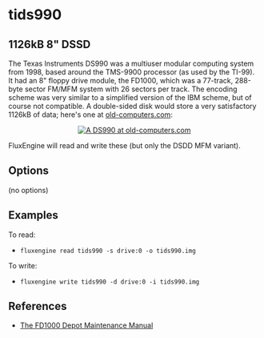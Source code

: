 tids990
====
## 1126kB 8" DSSD
<!-- This file is automatically generated. Do not edit. -->

The Texas Instruments DS990 was a multiuser modular computing system from 1998,
based around the TMS-9900 processor (as used by the TI-99). It had an 8" floppy
drive module, the FD1000, which was a 77-track, 288-byte sector FM/MFM system
with 26 sectors per track. The encoding scheme was very similar to a simplified
version of the IBM scheme, but of course not compatible. A double-sided disk
would store a very satisfactory 1126kB of data; here's one at <a
href="https://www.old-computers.com/museum/computer.asp?st=1&c=1025">old-computers.com</a>:

<div style="text-align: center">
<a href="https://www.old-computers.com/museum/computer.asp?st=1&c=1025">
<img src="tids990.jpg" style="max-width: 60%" alt="A DS990 at old-computers.com"></a>
</div>

FluxEngine will read and write these (but only the DSDD MFM variant).

## Options

(no options)

## Examples

To read:

  - `fluxengine read tids990 -s drive:0 -o tids990.img`

To write:

  - `fluxengine write tids990 -d drive:0 -i tids990.img`

## References

  - [The FD1000 Depot Maintenance
        Manual](http://www.bitsavers.org/pdf/ti/990/disk/2261885-9701_FD1000depotVo1_Jan81.pdf)

